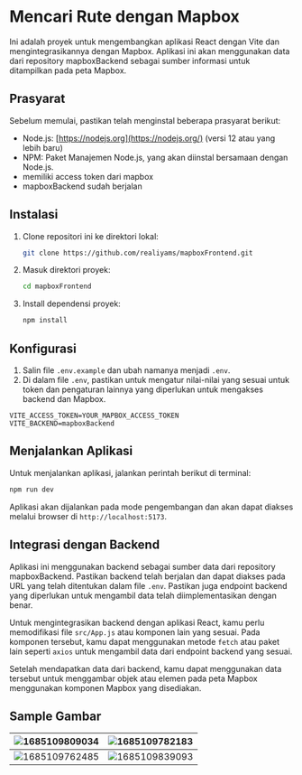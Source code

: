 # Mencari Rute dengan Mapbox

Ini adalah proyek untuk mengembangkan aplikasi React dengan Vite dan mengintegrasikannya dengan Mapbox. Aplikasi ini akan menggunakan data dari repository mapboxBackend sebagai sumber informasi untuk ditampilkan pada peta Mapbox.

## Prasyarat

Sebelum memulai, pastikan telah menginstal beberapa prasyarat berikut:

* Node.js: [https://nodejs.org](https://nodejs.org/) (versi 12 atau yang lebih baru)
* NPM: Paket Manajemen Node.js, yang akan diinstal bersamaan dengan Node.js.
* memiliki access token dari mapbox
* mapboxBackend sudah berjalan

## Instalasi

1. Clone repositori ini ke direktori lokal:

   ```bash
   git clone https://github.com/realiyams/mapboxFrontend.git
   ```
2. Masuk direktori proyek:

   ```bash
   cd mapboxFrontend
   ```
3. Install dependensi proyek:

   ```bash
   npm install
   ```

## Konfigurasi

1. Salin file `.env.example` dan ubah namanya menjadi `.env`.
2. Di dalam file `.env`, pastikan untuk mengatur nilai-nilai yang sesuai untuk token dan pengaturan lainnya yang diperlukan untuk mengakses backend dan Mapbox.

```.env
VITE_ACCESS_TOKEN=YOUR_MAPBOX_ACCESS_TOKEN
VITE_BACKEND=mapboxBackend
```

## Menjalankan Aplikasi

Untuk menjalankan aplikasi, jalankan perintah berikut di terminal:

```bash
npm run dev
```

Aplikasi akan dijalankan pada mode pengembangan dan akan dapat diakses melalui browser di `http://localhost:5173`.

## Integrasi dengan Backend

Aplikasi ini menggunakan backend sebagai sumber data dari repository mapboxBackend. Pastikan backend telah berjalan dan dapat diakses pada URL yang telah ditentukan dalam file `.env`. Pastikan juga endpoint backend yang diperlukan untuk mengambil data telah diimplementasikan dengan benar.

Untuk mengintegrasikan backend dengan aplikasi React, kamu perlu memodifikasi file `src/App.js` atau komponen lain yang sesuai. Pada komponen tersebut, kamu dapat menggunakan metode `fetch` atau paket lain seperti `axios` untuk mengambil data dari endpoint backend yang sesuai.

Setelah mendapatkan data dari backend, kamu dapat menggunakan data tersebut untuk menggambar objek atau elemen pada peta Mapbox menggunakan komponen Mapbox yang disediakan.

## Sample Gambar

| ![1685109809034](https://file+.vscode-resource.vscode-cdn.net/e%3A/Projects/SkripsiHabil/frontend/image/README/1685109809034.png) | ![1685109782183](https://file+.vscode-resource.vscode-cdn.net/e%3A/Projects/SkripsiHabil/frontend/image/README/1685109782183.png) |
| ------------------------------------------------------------------------------------------------------------------------------- | ------------------------------------------------------------------------------------------------------------------------------- |
| ![1685109762485](https://file+.vscode-resource.vscode-cdn.net/e%3A/Projects/SkripsiHabil/frontend/image/README/1685109762485.png) | ![1685109839093](https://file+.vscode-resource.vscode-cdn.net/e%3A/Projects/SkripsiHabil/frontend/image/README/1685109839093.png) |
